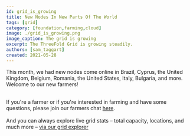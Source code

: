 ```yaml
---
id: grid_is_growing
title: New Nodes In New Parts Of The World
tags: [grid]
category: [foundation,farming,cloud]
image: ./grid_is_growing.png
image_caption: The grid is growing
excerpt: The ThreeFold Grid is growing steadily.
authors: [sam_taggart]
created: 2021-05-28
---
```


This month, we had new nodes come online in Brazil, Cyprus, the United Kingdom, Belgium, Romania, the United States, Italy, Bulgaria, and more. Welcome to our new farmers!
<br/>
<br/>

If you're a farmer or if you're interested in farming and have some questions, please join our farmers chat [here](https://t.me/threefoldfarmers).
<br/>
<br/>
And you can always explore live grid stats – total capacity, locations, and much more – [via our grid explorer](https://explorer.threefold.io/)

